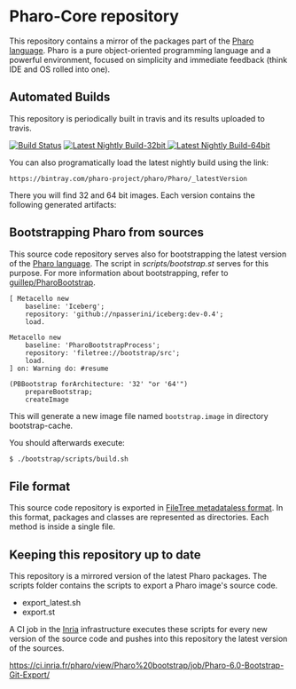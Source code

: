 # Pharo-Core repository

This repository contains a mirror of the packages part of the [Pharo language](http://pharo.org/). Pharo is a pure object-oriented programming language and a powerful environment, focused on simplicity and immediate feedback (think IDE and OS rolled into one).

## Automated Builds

This repository is periodically built in travis and its results uploaded to travis.

[![Build Status](https://travis-ci.org/guillep/pharo-core.svg?branch=master)](https://travis-ci.org/guillep/pharo-core)
[![Latest Nightly Build-32bit](https://api.bintray.com/packages/pharo-project/pharo/Pharo32bit/images/download.svg) ](https://bintray.com/pharo-project/pharo/Pharo32bit/_latestVersion)
[![Latest Nightly Build-64bit](https://api.bintray.com/packages/pharo-project/pharo/Pharo64bit/images/download.svg) ](https://bintray.com/pharo-project/pharo/Pharo64bit/_latestVersion)

You can also programatically load the latest nightly build using the link:

	https://bintray.com/pharo-project/pharo/Pharo/_latestVersion
	
There you will find 32 and 64 bit images. Each version contains the following generated artifacts:


## Bootstrapping Pharo from sources

This source code repository serves also for bootstrapping the latest version of the [Pharo language](http://pharo.org/). The script in *scripts/bootstrap.st* serves for this purpose. For more information about bootstrapping, refer to [guillep/PharoBootstrap](https://github.com/guillep/PharoBootstrap).
```
[ Metacello new
	baseline: 'Iceberg';
	repository: 'github://npasserini/iceberg:dev-0.4';
	load.

Metacello new
	baseline: 'PharoBootstrapProcess';
	repository: 'filetree://bootstrap/src';
	load.
] on: Warning do: #resume

(PBBootstrap forArchitecture: '32' "or '64'")
	prepareBootstrap;
	createImage
```

This will generate a new image file named `bootstrap.image` in directory bootstrap-cache.

You should afterwards execute:

```bash
$ ./bootstrap/scripts/build.sh
```

## File format

This source code repository is exported in [FileTree metadataless format](https://github.com/dalehenrich/filetree). In this format, packages and classes are represented as directories. Each method is inside a single file.

## Keeping this repository up to date

This repository is a mirrored version of the latest Pharo packages. The scripts folder contains the scripts to export a Pharo image's source code.

- export_latest.sh
- export.st

A CI job in the [Inria](http://ci.inria.fr) infrastructure executes these scripts for every new version of the source code and pushes into this repository the latest version of the sources.

https://ci.inria.fr/pharo/view/Pharo%20bootstrap/job/Pharo-6.0-Bootstrap-Git-Export/

